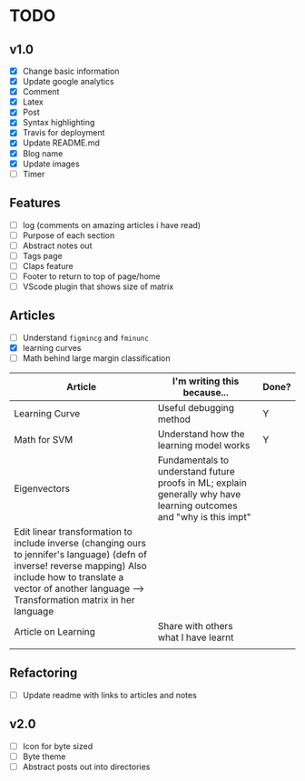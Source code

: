 # TODO

## v1.0

- [x] Change basic information
- [x] Update google analytics
- [x] Comment
- [x] Latex
- [x] Post
- [x] Syntax highlighting
- [x] Travis for deployment
- [x] Update README.md
- [x] Blog name
- [x] Update images
- [ ] Timer

## Features

- [ ] log (comments on amazing articles i have read)
- [ ] Purpose of each section
- [ ] Abstract notes out
- [ ] Tags page
- [ ] Claps feature
- [ ] Footer to return to top of page/home
- [ ] VScode plugin that shows size of matrix

## Articles
- [ ] Understand `figmincg` and `fminunc`
- [x] learning curves
- [ ] Math behind large margin classification

|Article   |I'm writing this because...   |Done?   |
|---|---|---|
|Learning Curve|Useful debugging method|Y |
|Math for SVM|Understand how the learning model works   |Y   |
|Eigenvectors   |Fundamentals to understand future proofs in ML; explain generally why have learning outcomes and "why is this impt"   |   |
|Edit linear transformation to include inverse (changing ours to jennifer's language) (defn of inverse! reverse mapping) Also include how to translate a vector of another language --> Transformation matrix in her language   |   |   |
|Article on Learning   |Share with others what I have learnt   |   |
|   |   |   |

## Refactoring
- [ ] Update readme with links to articles and notes

## v2.0

- [ ] Icon for byte sized
- [ ] Byte theme
- [ ] Abstract posts out into directories
